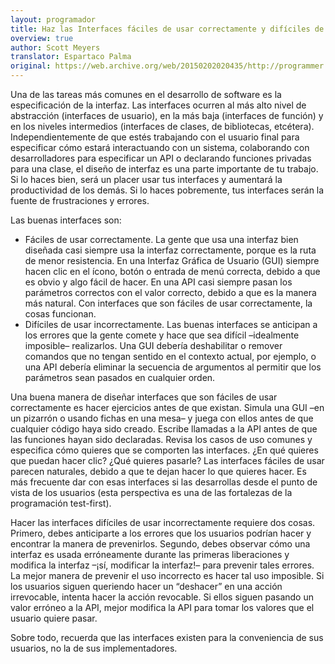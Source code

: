 ```yaml
---
layout: programador
title: Haz las Interfaces fáciles de usar correctamente y difíciles de usar incorrectamente
overview: true
author: Scott Meyers
translator: Espartaco Palma
original: https://web.archive.org/web/20150202020435/http://programmer.97things.oreilly.com/wiki/index.php/Make_Interfaces_Easy_to_Use_Correctly_and_Hard_to_Use_Incorrectly
---
```


Una de las tareas más comunes en el desarrollo de software es la
especificación de la interfaz. Las interfaces ocurren al más alto nivel
de abstracción (interfaces de usuario), en la más baja (interfaces de
función) y en los niveles intermedios (interfaces de clases, de
bibliotecas, etcétera). Independientemente de que estés trabajando con
el usuario final para especificar cómo estará interactuando con un
sistema, colaborando con desarrolladores para especificar un API o
declarando funciones privadas para una clase, el diseño de interfaz es
una parte importante de tu trabajo. Si lo haces bien, será un placer
usar tus interfaces y aumentará la productividad de los demás. Si lo
haces pobremente, tus interfaces serán la fuente de frustraciones y
errores.

Las buenas interfaces son:

* Fáciles de usar correctamente. La gente que usa una interfaz bien
diseñada casi siempre usa la interfaz correctamente, porque es la ruta
de menor resistencia. En una Interfaz Gráfica de Usuario (GUI) siempre
hacen clic en el ícono, botón o entrada de menú correcta, debido a que
es obvio y algo fácil de hacer. En una API casi siempre pasan los
parámetros correctos con el valor correcto, debido a que es la manera
más natural. Con interfaces que son fáciles de usar correctamente, la
cosas funcionan.
* Difíciles de usar incorrectamente. Las buenas interfaces se anticipan a
los errores que la gente comete y hace que sea difícil –idealmente
imposible– realizarlos. Una GUI debería deshabilitar o remover comandos
que no tengan sentido en el contexto actual, por ejemplo, o una API
debería eliminar la secuencia de argumentos al permitir que los
parámetros sean pasados en cualquier orden.

Una buena manera de diseñar interfaces que son fáciles de usar
correctamente es hacer ejercicios antes de que existan. Simula una GUI
–en un pizarrón o usando fichas en una mesa– y juega con ellos antes de
que cualquier código haya sido creado. Escribe llamadas a la API antes
de que las funciones hayan sido declaradas. Revisa los casos de uso
comunes y especifica cómo quieres que se comporten las interfaces. ¿En
qué quieres que puedan hacer clic? ¿Qué quieres pasarle? Las interfaces
fáciles de usar parecen naturales, debido a que te dejan hacer lo que
quieres hacer. Es más frecuente dar con esas interfaces si las
desarrollas desde el punto de vista de los usuarios (esta perspectiva es
una de las fortalezas de la programación test-first).

Hacer las interfaces difíciles de usar incorrectamente requiere dos
cosas. Primero, debes anticiparte a los errores que los usuarios podrían
hacer y encontrar la manera de prevenirlos. Segundo, debes observar cómo
una interfaz es usada erróneamente durante las primeras liberaciones y
modifica la interfaz –¡sí, modificar la interfaz!– para prevenir tales
errores. La mejor manera de prevenir el uso incorrecto es hacer tal uso
imposible. Si los usuarios siguen queriendo hacer un “deshacer” en una
acción irrevocable, intenta hacer la acción revocable. Si ellos siguen
pasando un valor erróneo a la API, mejor modifica la API para tomar los
valores que el usuario quiere pasar.

Sobre todo, recuerda que las interfaces existen para la conveniencia de
sus usuarios, no la de sus implementadores.
